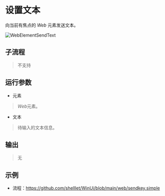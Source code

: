 # 设置文本 
向当前有焦点的 *Web* 元素发送文本。

![WebElementSendText](./images/03.png ':size=90%')

## 子流程
> 不支持


## 运行参数

* 元素
>   *Web*元素。
* 文本
> 待输入的文本信息。


## 输出

> 无   


## 示例

* 流程：https://github.com/shelllet/WinUi/blob/main/web/sendkey.simple




